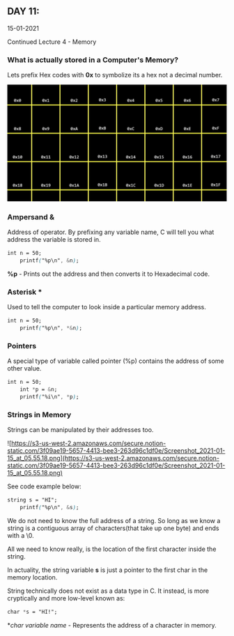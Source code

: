 ## DAY 11:

15-01-2021

Continued Lecture 4 - Memory

### What is actually stored in a Computer's Memory?

Lets prefix Hex codes with **0x** to symbolize its a hex not a decimal number.

![Image depicting a computer memory](./01.png)

### Ampersand &

Address of operator. By prefixing any variable name, C will tell you what address the variable is stored in.

```css
int n = 50;
    printf("%p\n", &n);
```

**%p** - Prints out the address and then converts it to Hexadecimal code.

### Asterisk *

Used to tell the computer to look inside a particular memory address.

```css
int n = 50;
    printf("%p\n", *&n);
```

### Pointers

A special type of variable called pointer (%p) contains the address of some other value.

```css
int n = 50;
    int *p = &n;
    printf("%i\n", *p);
```

### Strings in Memory

Strings can be manipulated by their addresses too.

![https://s3-us-west-2.amazonaws.com/secure.notion-static.com/3f09ae19-5657-4413-bee3-263d96c1df0e/Screenshot_2021-01-15_at_05.55.18.png](https://s3-us-west-2.amazonaws.com/secure.notion-static.com/3f09ae19-5657-4413-bee3-263d96c1df0e/Screenshot_2021-01-15_at_05.55.18.png)

See code example below:

```css
string s = "HI";
    printf("%p\n", &s);
```

We do not need to know the full address of a string. So long as we know a string is a contiguous array of characters(that take up one byte) and ends with a \0.

All we need to know really, is the location of the first character inside the string.

In actuality, the string variable **s** is just a pointer to the first char in the memory location.

String technically does not exist as a data type in C. It instead, is more cryptically and more low-level known as:

```css
char *s = "HI!";
```

**char *variable name** - Represents the address of a character in memory.
